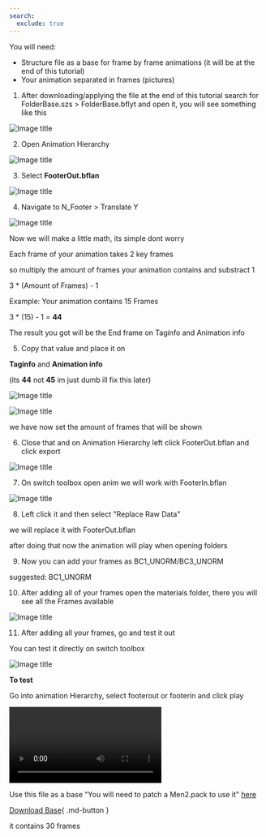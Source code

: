 ```yaml
---
search:
  exclude: true
---
```


You will need:

- Structure file as a base for frame by frame animations (it will be at the end of this tutorial)
- Your animation separated in frames (pictures)

1. After downloading/applying the file at the end of this tutorial search for FolderBase.szs > FolderBase.bflyt and open it, you will see something like this

![Image title](imgs/framebyframe/f1.webp)

2. Open Animation Hierarchy

![Image title](imgs/framebyframe/f2.webp)

3. Select **FooterOut.bflan**

![Image title](imgs/framebyframe/f3.webp)

4. Navigate to N_Footer > Translate Y

![Image title](imgs/framebyframe/f4.webp)

Now we will make a little math, its simple dont worry

Each frame of your animation takes 2 key frames

so multiply the amount of frames your animation contains and substract 1

3 * (Amount of Frames) - 1

Example:
Your animation contains 15 Frames

3 * (15) - 1 = **44**

The result you got will be the End frame on Taginfo and Animation info

5. Copy that value and place it on

**Taginfo** and **Animation info**

(its **44** not **45** im just dumb ill fix this later)

![Image title](imgs/framebyframe/f5.webp)

![Image title](imgs/framebyframe/f6.webp)

we have now set the amount of frames that will be shown

6. Close that and on Animation Hierarchy left click FooterOut.bflan and click export

![Image title](imgs/framebyframe/f7.webp)

7. On switch toolbox open anim we will work with FooterIn.bflan

![Image title](imgs/framebyframe/f8.webp)

8. Left click it and then select "Replace Raw Data"

we will replace it with FooterOut.bflan

after doing that now the animation will play when opening folders

9. Now you can add your frames as BC1_UNORM/BC3_UNORM

suggested: BC1_UNORM

10. After adding all of your frames open the materials folder, there you will see all the Frames available

![Image title](imgs/framebyframe/f9.webp)

11. After adding all your frames, go and test it out

You can test it directly on switch toolbox

![Image title](imgs/framebyframe/f10.webp)

**To test**

Go into animation Hierarchy, select footerout or footerin and click play

<video controls>
<source src="../imgs/framebyframe/vf.webm" type="video/mp4">
</video>

Use this file as a base "You will need to patch a Men2.pack to use it" [here](../../install/files.md)

[Download Base](base/framebyframe/Men2.bps){ .md-button } 

it contains 30 frames